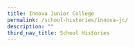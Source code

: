 ```yaml
---
title: Innova Junior College
permalink: /school-histories/innova-jc/
description: ""
third_nav_title: School Histories
---
```

